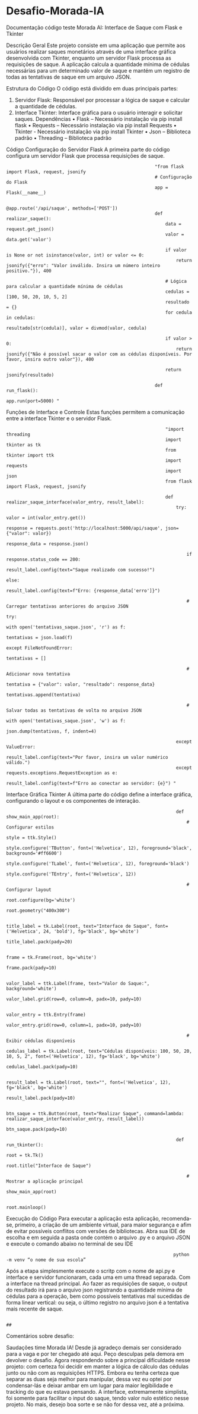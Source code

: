 # Desafio-Morada-IA

Documentação código teste Morada AI:
Interface de Saque com Flask e Tkinter

Descrição Geral
Este projeto consiste em uma aplicação que permite aos usuários realizar saques monetários através de uma interface gráfica desenvolvida com Tkinter, enquanto um servidor Flask processa as requisições de saque. A aplicação calcula a quantidade mínima de cédulas necessárias para um determinado valor de saque e mantém um registro de todas as tentativas de saque em um arquivo JSON.

Estrutura do Código
O código está dividido em duas principais partes:
1.	Servidor Flask: Responsável por processar a lógica de saque e calcular a quantidade de cédulas.
2.	Interface Tkinter: Interface gráfica para o usuário interagir e solicitar saques.
Dependências
•	Flask – Necessário instalação via pip install flask
•	Requests – Necessário instalação via pip install Requests
•	Tkinter - Necessário instalação via pip install Tkinter
•	Json – Biblioteca padrão 
•	Threading – Biblioteca padrão

Código
Configuração do Servidor Flask
A primeira parte do código configura um servidor Flask que processa requisições de saque.
 
                                                            "from flask import Flask, request, jsonify
                                                            # Configuração do Flask
                                                            app = Flask(__name__)
                                                            
                                                            @app.route('/api/saque', methods=['POST'])
                                                            def realizar_saque():
                                                                data = request.get_json()
                                                                valor = data.get('valor')
                                                                
                                                                if valor is None or not isinstance(valor, int) or valor <= 0:
                                                                    return jsonify({"erro": "Valor inválido. Insira um número inteiro positivo."}), 400
                                                            
                                                                # Lógica para calcular a quantidade mínima de cédulas
                                                                cedulas = [100, 50, 20, 10, 5, 2]
                                                                resultado = {}
                                                                for cedula in cedulas:
                                                                    resultado[str(cedula)], valor = divmod(valor, cedula)
                                                                
                                                                if valor > 0:
                                                                    return jsonify({"Não é possível sacar o valor com as cédulas disponíveis. Por favor, insira outro valor"}), 400
                                                            
                                                                return jsonify(resultado)
                                                            
                                                            def run_flask():
                                                                app.run(port=5000) "

Funções de Interface e Controle
Estas funções permitem a comunicação entre a interface Tkinter e o servidor Flask.
 
                                                                "import threading
                                                                import tkinter as tk
                                                                from tkinter import ttk
                                                                import requests
                                                                import json
                                                                from flask import Flask, request, jsonify
                                                                
                                                                def realizar_saque_interface(valor_entry, result_label):
                                                                    try:
                                                                        valor = int(valor_entry.get())
                                                                        response = requests.post('http://localhost:5000/api/saque', json={"valor": valor})
                                                                        response_data = response.json()
                                                                        
                                                                        if response.status_code == 200:
                                                                            result_label.config(text="Saque realizado com sucesso!")
                                                                        else:
                                                                            result_label.config(text=f"Erro: {response_data['erro']}")
                                                                
                                                                        # Carregar tentativas anteriores do arquivo JSON
                                                                        try:
                                                                            with open('tentativas_saque.json', 'r') as f:
                                                                                tentativas = json.load(f)
                                                                        except FileNotFoundError:
                                                                            tentativas = []
                                                                
                                                                        # Adicionar nova tentativa
                                                                        tentativa = {"valor": valor, "resultado": response_data}
                                                                        tentativas.append(tentativa)
                                                                
                                                                        # Salvar todas as tentativas de volta no arquivo JSON
                                                                        with open('tentativas_saque.json', 'w') as f:
                                                                            json.dump(tentativas, f, indent=4)
                                                                
                                                                    except ValueError:
                                                                        result_label.config(text="Por favor, insira um valor numérico válido.")
                                                                    except requests.exceptions.RequestException as e:
                                                                        result_label.config(text=f"Erro ao conectar ao servidor: {e}") "


Interface Gráfica Tkinter
A última parte do código define a interface gráfica, configurando o layout e os componentes de interação.
 
                                                                    def show_main_app(root):
                                                                        # Configurar estilos
                                                                        style = ttk.Style()
                                                                        style.configure('TButton', font=('Helvetica', 12), foreground='black', background='#ff6600')
                                                                        style.configure('TLabel', font=('Helvetica', 12), foreground='black')
                                                                        style.configure('TEntry', font=('Helvetica', 12))
                                                                    
                                                                        # Configurar layout
                                                                        root.configure(bg='white')
                                                                        root.geometry("400x300")
                                                                        
                                                                        title_label = tk.Label(root, text="Interface de Saque", font=('Helvetica', 24, 'bold'), fg='black', bg='white')
                                                                        title_label.pack(pady=20)
                                                                    
                                                                        frame = tk.Frame(root, bg='white')
                                                                        frame.pack(pady=10)
                                                                    
                                                                        valor_label = ttk.Label(frame, text="Valor do Saque:", background='white')
                                                                        valor_label.grid(row=0, column=0, padx=10, pady=10)
                                                                    
                                                                        valor_entry = ttk.Entry(frame)
                                                                        valor_entry.grid(row=0, column=1, padx=10, pady=10)
                                                                    
                                                                        # Exibir cédulas disponíveis
                                                                        cedulas_label = tk.Label(root, text="Cédulas disponíveis: 100, 50, 20, 10, 5, 2", font=('Helvetica', 12), fg='black', bg='white')
                                                                        cedulas_label.pack(pady=10)
                                                                    
                                                                        result_label = tk.Label(root, text="", font=('Helvetica', 12), fg='black', bg='white')
                                                                        result_label.pack(pady=10)
                                                                    
                                                                        btn_saque = ttk.Button(root, text="Realizar Saque", command=lambda: realizar_saque_interface(valor_entry, result_label))
                                                                        btn_saque.pack(pady=10)
                                                                    
                                                                    def run_tkinter():
                                                                        root = tk.Tk()
                                                                        root.title("Interface de Saque")
                                                                    
                                                                        # Mostrar a aplicação principal
                                                                        show_main_app(root)
                                                                    
                                                                        root.mainloop()


Execução do Código
Para executar a aplicação esta aplicação, recomenda-se, primeiro, a criação de um ambiente virtual, para maior segurança e afim de evitar possíveis conflitos com versões de bibliotecas. Abra sua IDE de escolha e em seguida a pasta onde contém o arquivo .py e o arquivo JSON e execute o comando abaixo no terminal de seu IDE
                                                                   
                                                                   python -m venv “o nome de sua escola”

Após a etapa simplesmente execute o scritp com o nome de api.py e interface e servidor funcionaram, cada uma em uma thread separada. Com a interface na thread principal. Ao fazer as requisições de saque, o output do resultado irá para o arquivo json registrando a quantidade mínima de cédulas para a operação, bem como possíveis tentativas mal sucedidas de forma linear vertical: ou seja, o último registro no arquivo json é a tentativa mais recente de saque.

                                                                                        ##


Comentários sobre desafio:

Saudações time Morada IA! Desde já agradeço demais ser considerado para a vaga e por ter chegado até aqui. Peço desculpas pela demora em devolver o desafio. Agora respondendo sobre a principal dificuldade nesse projeto: com certeza foi decidir em manter a lógica de cálculo das cédulas junto ou não com as requisições HTTPS. Embora eu tenha certeza que separar as duas seja melhor para manipular, dessa vez eu optei por condensar-lás e deixar ambar em um lugar para maior legibilidade e tracking do que eu estava pensando. A interface, extremamente simplista, foi somente para facilitar o input do saque, tendo valor nulo estético nesse projeto. No mais, desejo boa sorte e se não for dessa vez, até a próxima. 


